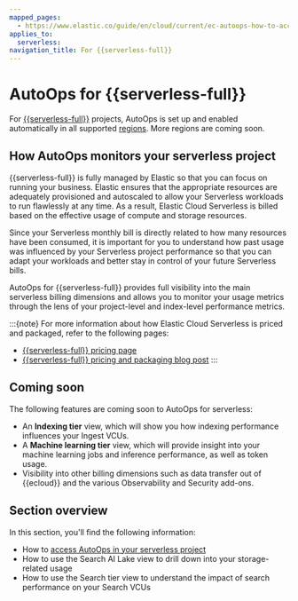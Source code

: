 ```yaml
---
mapped_pages:
  - https://www.elastic.co/guide/en/cloud/current/ec-autoops-how-to-access.html
applies_to:
  serverless:
navigation_title: For {{serverless-full}}
---
```


# AutoOps for {{serverless-full}}

For [{{serverless-full}}](/deploy-manage/deploy/elastic-cloud/serverless.md) projects, AutoOps is set up and enabled automatically in all supported [regions](ec-autoops-regions.md#autoops-for-serverless-full-regions). More regions are coming soon. 

## How AutoOps monitors your serverless project

{{serverless-full}} is fully managed by Elastic so that you can focus on running your business. Elastic ensures that the appropriate resources are adequately provisioned and autoscaled to allow your Serverless workloads to run flawlessly at any time. As a result, Elastic Cloud Serverless is billed based on the effective usage of compute and storage resources.

Since your Serverless monthly bill is directly related to how many resources have been consumed, it is important for you to understand how past usage was influenced by your Serverless project performance so that you can adapt your workloads and better stay in control of your future Serverless bills.

AutoOps for {{serverless-full}} provides full visibility into the main serverless billing dimensions and allows you to monitor your usage metrics through the lens of your project-level and index-level performance metrics.

:::{note} 
For more information about how Elastic Cloud Serverless is priced and packaged, refer to the following pages:
* [{{serverless-full}} pricing page](https://www.elastic.co/pricing/serverless-search)
* [{{serverless-full}} pricing and packaging blog post](https://www.elastic.co/blog/elastic-cloud-serverless-pricing-packaging)
:::

## Coming soon

The following features are coming soon to AutoOps for serverless:

* An **Indexing tier** view, which will show you how indexing performance influences your Ingest VCUs.
* A **Machine learning tier** view, which will provide insight into your machine learning jobs and inference performance, as well as token usage.
* Visibility into other billing dimensions such as data transfer out of {{ecloud}} and the various Observability and Security add-ons.

## Section overview 

In this section, you'll find the following information:

* How to [access AutoOps in your serverless project](access-autoops-for-serverless.md)
* How to use the Search AI Lake view to drill down into your storage-related usage
* How to use the Search tier view to understand the impact of search performance on your Search VCUs

